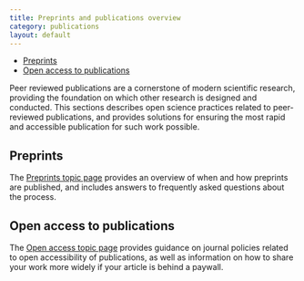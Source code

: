 ```yaml
---
title: Preprints and publications overview
category: publications
layout: default
---
```


- [Preprints](#preprints)
- [Open access to publications](#open-access-to-publications)

Peer reviewed publications are a cornerstone of modern scientific research,
providing the foundation on which other research is designed and conducted.
This sections describes open science practices related to peer-reviewed publications,
and provides solutions for ensuring the most rapid and accessible publication for such work possible.

## Preprints

The [Preprints topic page](/open-science/publications/preprints)
provides an overview of when and how preprints are published,
and includes answers to frequently asked questions about the process.

## Open access to publications

The [Open access topic page](/open-science/publications/open_access)
provides guidance on journal policies related to open accessibility of publications,
as well as information on how to share your work more widely if your article is behind a paywall.
